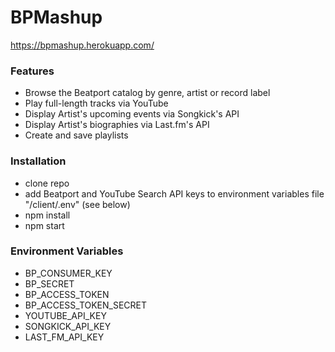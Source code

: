 # BPMashup

https://bpmashup.herokuapp.com/

### Features

- Browse the Beatport catalog by genre, artist or record label
- Play full-length tracks via YouTube
- Display Artist's upcoming events via Songkick's API
- Display Artist's biographies via Last.fm's API
- Create and save playlists

### Installation

- clone repo
- add Beatport and YouTube Search API keys to environment variables file "/client/.env" (see below)
- npm install
- npm start

### Environment Variables

- BP_CONSUMER_KEY
- BP_SECRET
- BP_ACCESS_TOKEN
- BP_ACCESS_TOKEN_SECRET
- YOUTUBE_API_KEY
- SONGKICK_API_KEY
- LAST_FM_API_KEY

